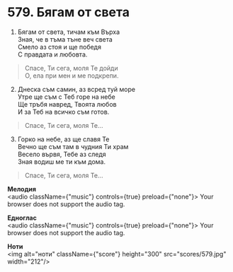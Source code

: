 # 579. Бягам от света

1. Бягам от света, тичам към Върха  
Зная, че в тъма тъне веч света  
Смело аз стоя и ще победя  
С правдата и любовта.  

> Спасе, Ти сега, моля Те дойди  
> О, ела при мен и ме подкрепи.  

2. Днеска съм самин, аз всред туй море  
Утре ще съм с Теб горе на небе  
Ще тръбя навред, Твоята любов  
И за Теб на всичко съм готов.  

> Спасе, Ти сега, моля Те...  

3. Горко на небе, аз ще славя Те  
Вечно ще съм там в чудния Ти храм  
Весело вървя, Тебе аз следя  
Зная водиш ме ти към дома.  

> Спасе, Ти сега, моля Те...

**Мелодия**  
<audio className={"music"} controls={true} preload={"none"}>
    <source src="mp3/579.mp3" type="audio/mpeg"/>
    Your browser does not support the audio tag.
</audio>

**Едноглас**  
<audio className={"music"} controls={true} preload={"none"}>
    <source src="transp/579.mp3" type="audio/mpeg"/>
    Your browser does not support the audio tag.
</audio>

**Ноти**  
<img alt="ноти" className={"score"} height="300" src="scores/579.jpg" width="212"/>
